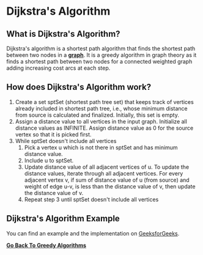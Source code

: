# Dijkstra's Algorithm

## What is Dijkstra's Algorithm?

Dijkstra's algorithm is a shortest path algorithm that finds the shortest path between two nodes in a [**graph**](../../DataStructure/Graph.md). It is a greedy algorithm in graph theory as it finds a shortest path between two nodes for a connected weighted graph adding increasing cost arcs at each step.

## How does Dijkstra's Algorithm work?

1. Create a set sptSet (shortest path tree set) that keeps track of vertices already included in shortest path tree, i.e., whose minimum distance from source is calculated and finalized. Initially, this set is empty.
2. Assign a distance value to all vertices in the input graph. Initialize all distance values as INFINITE. Assign distance value as 0 for the source vertex so that it is picked first.
3. While sptSet doesn't include all vertices
    1. Pick a vertex u which is not there in sptSet and has minimum distance value.
    2. Include u to sptSet.
    3. Update distance value of all adjacent vertices of u. To update the distance values, iterate through all adjacent vertices. For every adjacent vertex v, if sum of distance value of u (from source) and weight of edge u-v, is less than the distance value of v, then update the distance value of v.
    4. Repeat step 3 until sptSet doesn't include all vertices

## Dijkstra's Algorithm Example

You can find an example and the implementation on [GeeksforGeeks](https://www.geeksforgeeks.org/dijkstras-shortest-path-algorithm-greedy-algo-7/).

[**Go Back To Greedy Algorithms**](README.md)
